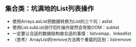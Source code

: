 ## 集合类：坑满地的List列表操作
- 使用Arrays.asList把数据转换为List的三个坑：aslist
- 使用List.subList进行切片操作居然会导致OOM：sublist
- 一定要让合适的数据结构做合适的事情：listvsmap、linkedlist
- （思考）ArrayList的remove方法两个重载的区别：listremove
